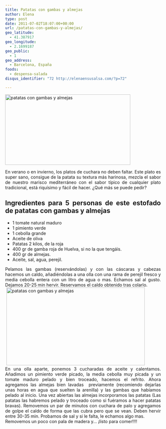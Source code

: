 ```yaml
---
title: Patatas con gambas y almejas
author: Elena
type: post
date: 2011-07-02T18:07:00+00:00
url: /patatas-con-gambas-y-almejas/
geo_latitude:
  - 41.387917
geo_longitude:
  - 2.1699187
geo_public:
  - 1
geo_address:
  - Barcelona, España
foods:
  - despensa-salada
disqus_identifier: "72 http://elenaensusalsa.com/?p=72"

---
```

[<img class="alignnone" style="display: inline; border-width: 0px;" title="patatas con gambas y almejas" src="http://elenaensusalsa.com/wp-content/uploads/2011/07/P1040225_thumb-25255B5-25255D.jpg" alt="patatas con gambas y almejas" width="405" height="228" border="0" />][1]

<div align="justify">
  En verano o en invierno, los platos de cuchara no deben faltar. Este plato es super sano, consigue de la patata su textura más harinosa, mezcla el sabor de nuestro marisco mediterráneo con el sabor típico de cualquier plato tradicional, está riquísimo y fácil de hacer. ¿Qué más se puede pedir?
</div>

<h2 align="justify">
  Ingredientes para 5 personas de este estofado de patatas con gambas y almejas
</h2>

  * 1 tomate natural maduro
  * 1 pimiento verde
  * 1 cebolla grande
  * Aceite de oliva
  * Patatas 2 kilos, de la roja
  * 400 gr de gamba roja de Huelva, si no la que tengáis.
  * 400 gr de almejas.
  * Aceite, sal, agua, perejil.

<div align="justify">
  Pelamos las gambas (reservándolas) y con las cáscaras y cabezas hacemos un caldo, añadiéndolas a una olla con una rama de perejil fresco y media cebolla entera con un litro de agua o mas. Echamos sal al gusto. Dejamos 20-25 min hervir. Reservamos el caldo obtenido tras colarlo.
</div>

<div align="justify">
</div>

<div align="justify">
   <a href="http://elenaensusalsa.com/wp-content/uploads/2011/07/P1040226_thumb-25255B5-25255D.jpg"><img class="alignnone" style="display: inline; border-width: 0px;" title="patatas con gambas y almejas" src="http://elenaensusalsa.com/wp-content/uploads/2011/07/P1040226_thumb-25255B5-25255D.jpg" alt="patatas con gambas y almejas" width="448" height="252" border="0" /></a>
</div>

<div align="justify">
</div>

<div align="justify">
  En una olla aparte, ponemos 3 cucharadas de aceite y calentamos. Añadimos un pimiento verde picado, la media cebolla muy picada y un tomate maduro pelado y bien troceado, hacemos el refrito. Ahora agregamos las almejas bien lavadas  previamente (recomiendo dejarlas unas horas en agua que suelten la arenilla) y las gambas que habíamos pelado al inicio. Una vez abiertas las almejas incorporamos las patatas (Las patatas las habremos pelado y troceado como si fuéramos a hacer patatas bravas). Removemos un par de minutos con cuchara de palo y agregamos de golpe el caldo de forma que las cubra pero que se vean. Deben hervir entre 30-35 min. Probamos de sal y si le falta, le echamos algo mas.
</div>

<div align="justify">
</div>

<div align="justify">
  Removemos un poco con pala de madera y&#8230; ¡listo para comer!!!!
</div>

<div align="justify">
</div>

<div align="justify">
</div>

<div align="justify">
</div>

 [1]: http://elenaensusalsa.com/wp-content/uploads/2011/07/P1040225_thumb-25255B5-25255D.jpg
